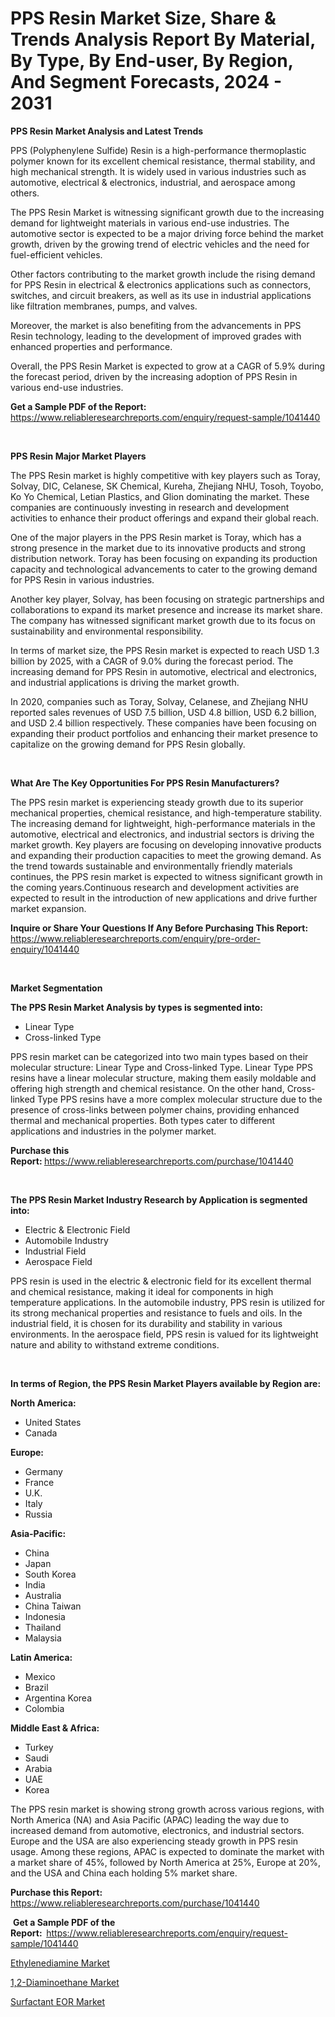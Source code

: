 <p><h1>PPS Resin Market Size, Share & Trends Analysis Report By Material, By Type, By End-user, By Region, And Segment Forecasts, 2024 - 2031</h1></p><p><strong>PPS Resin Market Analysis and Latest Trends</strong></p>
<p><p>PPS (Polyphenylene Sulfide) Resin is a high-performance thermoplastic polymer known for its excellent chemical resistance, thermal stability, and high mechanical strength. It is widely used in various industries such as automotive, electrical & electronics, industrial, and aerospace among others.</p><p>The PPS Resin Market is witnessing significant growth due to the increasing demand for lightweight materials in various end-use industries. The automotive sector is expected to be a major driving force behind the market growth, driven by the growing trend of electric vehicles and the need for fuel-efficient vehicles.</p><p>Other factors contributing to the market growth include the rising demand for PPS Resin in electrical & electronics applications such as connectors, switches, and circuit breakers, as well as its use in industrial applications like filtration membranes, pumps, and valves.</p><p>Moreover, the market is also benefiting from the advancements in PPS Resin technology, leading to the development of improved grades with enhanced properties and performance.</p><p>Overall, the PPS Resin Market is expected to grow at a CAGR of 5.9% during the forecast period, driven by the increasing adoption of PPS Resin in various end-use industries.</p></p>
<p><strong>Get a Sample PDF of the Report:&nbsp;</strong> <a href="https://www.reliableresearchreports.com/enquiry/request-sample/1041440">https://www.reliableresearchreports.com/enquiry/request-sample/1041440</a></p>
<p>&nbsp;</p>
<p><strong>PPS Resin Major Market Players</strong></p>
<p><p>The PPS Resin market is highly competitive with key players such as Toray, Solvay, DIC, Celanese, SK Chemical, Kureha, Zhejiang NHU, Tosoh, Toyobo, Ko Yo Chemical, Letian Plastics, and Glion dominating the market. These companies are continuously investing in research and development activities to enhance their product offerings and expand their global reach.</p><p>One of the major players in the PPS Resin market is Toray, which has a strong presence in the market due to its innovative products and strong distribution network. Toray has been focusing on expanding its production capacity and technological advancements to cater to the growing demand for PPS Resin in various industries.</p><p>Another key player, Solvay, has been focusing on strategic partnerships and collaborations to expand its market presence and increase its market share. The company has witnessed significant market growth due to its focus on sustainability and environmental responsibility.</p><p>In terms of market size, the PPS Resin market is expected to reach USD 1.3 billion by 2025, with a CAGR of 9.0% during the forecast period. The increasing demand for PPS Resin in automotive, electrical and electronics, and industrial applications is driving the market growth.</p><p>In 2020, companies such as Toray, Solvay, Celanese, and Zhejiang NHU reported sales revenues of USD 7.5 billion, USD 4.8 billion, USD 6.2 billion, and USD 2.4 billion respectively. These companies have been focusing on expanding their product portfolios and enhancing their market presence to capitalize on the growing demand for PPS Resin globally.</p></p>
<p>&nbsp;</p>
<p><strong>What Are The Key Opportunities For PPS Resin Manufacturers?</strong></p>
<p><p>The PPS resin market is experiencing steady growth due to its superior mechanical properties, chemical resistance, and high-temperature stability. The increasing demand for lightweight, high-performance materials in the automotive, electrical and electronics, and industrial sectors is driving the market growth. Key players are focusing on developing innovative products and expanding their production capacities to meet the growing demand. As the trend towards sustainable and environmentally friendly materials continues, the PPS resin market is expected to witness significant growth in the coming years.Continuous research and development activities are expected to result in the introduction of new applications and drive further market expansion.</p></p>
<p><strong>Inquire or Share Your Questions If Any Before Purchasing This Report:</strong> <a href="https://www.reliableresearchreports.com/enquiry/pre-order-enquiry/1041440">https://www.reliableresearchreports.com/enquiry/pre-order-enquiry/1041440</a></p>
<p>&nbsp;</p>
<p><strong>Market Segmentation</strong></p>
<p><strong>The PPS Resin Market Analysis by types is segmented into:</strong></p>
<p><ul><li>Linear Type</li><li>Cross-linked Type</li></ul></p>
<p><p>PPS resin market can be categorized into two main types based on their molecular structure: Linear Type and Cross-linked Type. Linear Type PPS resins have a linear molecular structure, making them easily moldable and offering high strength and chemical resistance. On the other hand, Cross-linked Type PPS resins have a more complex molecular structure due to the presence of cross-links between polymer chains, providing enhanced thermal and mechanical properties. Both types cater to different applications and industries in the polymer market.</p></p>
<p><strong>Purchase this Report:&nbsp;</strong><a href="https://www.reliableresearchreports.com/purchase/1041440">https://www.reliableresearchreports.com/purchase/1041440</a></p>
<p>&nbsp;</p>
<p><strong>The PPS Resin Market Industry Research by Application is segmented into:</strong></p>
<p><ul><li>Electric & Electronic Field</li><li>Automobile Industry</li><li>Industrial Field</li><li>Aerospace Field</li></ul></p>
<p><p>PPS resin is used in the electric & electronic field for its excellent thermal and chemical resistance, making it ideal for components in high temperature applications. In the automobile industry, PPS resin is utilized for its strong mechanical properties and resistance to fuels and oils. In the industrial field, it is chosen for its durability and stability in various environments. In the aerospace field, PPS resin is valued for its lightweight nature and ability to withstand extreme conditions.</p></p>
<p>&nbsp;</p>
<p><strong>In terms of Region, the PPS Resin Market Players available by Region are:</strong></p>
<p>
    <p> <strong> North America: </strong>
        <ul>
            <li>United States</li>
            <li>Canada</li>
        </ul>
        </p> 
    <p> <strong> Europe: </strong>
        <ul>
            <li>Germany</li>
            <li>France</li>
            <li>U.K.</li>
            <li>Italy</li>
            <li>Russia</li>
        </ul>
        </p> 
    <p> <strong> Asia-Pacific: </strong>
        <ul>
            <li>China</li>
            <li>Japan</li>
            <li>South Korea</li>
            <li>India</li>
            <li>Australia</li>
            <li>China Taiwan</li>
            <li>Indonesia</li>
            <li>Thailand</li>
            <li>Malaysia</li>
        </ul>
        </p> 
    <p> <strong> Latin America: </strong>
        <ul>
            <li>Mexico</li>
            <li>Brazil</li>
            <li>Argentina Korea</li>
            <li>Colombia</li>
        </ul>
        </p> 
    <p> <strong> Middle East & Africa: </strong>
        <ul>
            <li>Turkey</li>
            <li>Saudi</li>
            <li>Arabia</li>
            <li>UAE</li>
            <li>Korea</li>
        </ul>
    </p>
    </p>
<p><p>The PPS resin market is showing strong growth across various regions, with North America (NA) and Asia Pacific (APAC) leading the way due to increased demand from automotive, electronics, and industrial sectors. Europe and the USA are also experiencing steady growth in PPS resin usage. Among these regions, APAC is expected to dominate the market with a market share of 45%, followed by North America at 25%, Europe at 20%, and the USA and China each holding 5% market share.</p></p>
<p><strong>Purchase this Report: </strong><a href="https://www.reliableresearchreports.com/purchase/1041440">https://www.reliableresearchreports.com/purchase/1041440</a></p>
<p>&nbsp;<strong>Get a Sample PDF of the Report:&nbsp;&nbsp;</strong><a href="https://www.reliableresearchreports.com/enquiry/request-sample/1041440">https://www.reliableresearchreports.com/enquiry/request-sample/1041440</a></p>
<p><strong></strong></p>
<p><p><a href="https://view.publitas.com/reportprime-1/ethylenediamine-market-furnish-information-about-market-size-market-share-market-dynamics-and-projections-spanning-from-2023-to-2030/">Ethylenediamine Market</a></p><p><a href="https://view.publitas.com/reportprime-1/insights-into-12-diaminoethane-market-size-analysing-market-share-trends-and-growth-from-2023-to-2030/">1,2-Diaminoethane Market</a></p><p><a href="https://view.publitas.com/reportprime-1/global-surfactant-eor-market-by-types-applications-and-major-players-with-regional-growth-rate-analysis-and-development-situation-from-2023-to-2030/">Surfactant EOR Market</a></p></p>